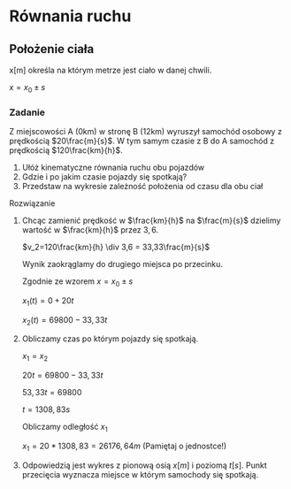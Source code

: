 # Równania ruchu

## Położenie ciała

x[m] określa na którym metrze jest ciało w danej chwili.

$x = x_0 \pm s$

### Zadanie

Z miejscowości A (0km) w stronę B (12km) wyruszył samochód osobowy z prędkością $20\frac{m}{s}$. W tym samym czasie z B do A samochód z prędkością $120\frac{km}{h}$.

1. Ułóż kinematyczne równania ruchu obu pojazdów
2. Gdzie i po jakim czasie pojazdy się spotkają?
3. Przedstaw na wykresie zależność położenia od czasu dla obu ciał

Rozwiązanie

1. Chcąc zamienić prędkość w $\frac{km}{h}$ na $\frac{m}{s}$ dzielimy wartość w $\frac{km}{h}$ przez $3,6$.

   $v_2=120\frac{km}{h} \div 3,6 = 33,33\frac{m}{s}$

   Wynik zaokrąglamy do drugiego miejsca po przecinku.

   Zgodnie ze wzorem $x = x_0 \pm s$

   $x_1(t)=0+20t$

   $x_2(t)=69800-33,33t$

2. Obliczamy czas po którym pojazdy się spotkają.

   $x_1 = x_2$

   $20t = 69800 - 33,33t$

   $53,33t = 69800$

   $t= 1308,83s$

   Obliczamy odległość $x_1$

   $x_1 = 20 * 1308,83 = 26176,64m$
   (Pamiętaj o jednostce!)

3. Odpowiedzią jest wykres z pionową osią $x[m]$ i poziomą $t[s]$. Punkt przecięcia wyznacza miejsce w którym samochody się spotkają.
